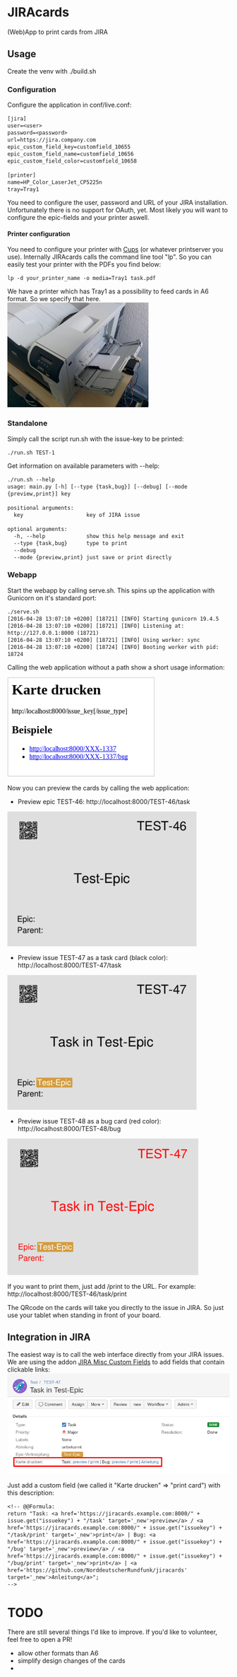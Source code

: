 # JIRAcards
(Web)App to print cards from JIRA

## Usage
Create the venv with ./build.sh
### Configuration
Configure the application in conf/live.conf:
```
[jira]
user=<user>
password=<password>
url=https://jira.company.com
epic_custom_field_key=customfield_10655
epic_custom_field_name=customfield_10656
epic_custom_field_color=customfield_10658

[printer]
name=HP_Color_LaserJet_CP5225n
tray=Tray1
```
You need to configure the user, password and URL of your JIRA installation. Unfortunately there is no support for OAuth, yet. Most likely you will want to configure the epic-fields and your printer aswell.
#### Printer configuration
You need to configure your printer with [Cups](https://www.cups.org/) (or whatever printserver you use). Internally JIRAcards calls the command line tool "lp". So you can easily test your printer with the PDFs you find below:
```
lp -d your_printer_name -o media=Tray1 task.pdf
```
We have a printer which has Tray1 as a possibility to feed cards in A6 format. So we specify that here.
[![printer](documentation/printer.jpg)](documentation/printer.jpg)
### Standalone
Simply call the script run.sh with the issue-key to be printed:
```
./run.sh TEST-1
```
Get information on available parameters with --help:
```
./run.sh --help         
usage: main.py [-h] [--type {task,bug}] [--debug] [--mode {preview,print}] key

positional arguments:
  key                    key of JIRA issue

optional arguments:
  -h, --help             show this help message and exit
  --type {task,bug}      type to print
  --debug
  --mode {preview,print} just save or print directly
```
### Webapp
Start the webapp by calling serve.sh. This spins up the application with Gunicorn on it's standard port:
```
./serve.sh
[2016-04-28 13:07:10 +0200] [18721] [INFO] Starting gunicorn 19.4.5
[2016-04-28 13:07:10 +0200] [18721] [INFO] Listening at: http://127.0.0.1:8000 (18721)
[2016-04-28 13:07:10 +0200] [18721] [INFO] Using worker: sync
[2016-04-28 13:07:10 +0200] [18724] [INFO] Booting worker with pid: 18724
```

Calling the web application without a path show a short usage information:

![web application usage](documentation/usage.png)

Now you can preview the cards by calling the web application:

* Preview epic TEST-46: http://localhost:8000/TEST-46/task

[![Example epic](documentation/test_epic.png)](documentation/test_epic.pdf)

* Preview issue TEST-47 as a task card (black color): http://localhost:8000/TEST-47/task

[![Example task](documentation/task_in_test_epic.png)](documentation/task_in_test_epic.pdf)

* Preview issue TEST-48 as a bug card (red color): http://localhost:8000/TEST-48/bug

[![Example bug](documentation/bug_in_test_epic.png)](documentation/bug_in_test_epic.pdf)

If you want to print them, just add /print to the URL. For example: http://localhost:8000/TEST-46/task/print

The QRcode on the cards will take you directly to the issue in JIRA. So just use your tablet when standing in front of your board.

## Integration in JIRA
The easiest way is to call the web interface directly from your JIRA issues. 
We are using the addon [JIRA Misc Custom Fields](https://marketplace.atlassian.com/plugins/com.innovalog.jmcf.jira-misc-custom-fields/server/overview) to add fields that contain clickable links: 
![custom fields](documentation/custom_fields.png)

Just add a custom field (we called it "Karte drucken" => "print card") with this description:
```
<!-- @@Formula:
return "Task: <a href='https://jiracards.example.com:8000/" + issue.get("issuekey") + "/task' target='_new'>preview</a> / <a href='https://jiracards.example.com:8000/" + issue.get("issuekey") + "/task/print' target='_new'>print</a> | Bug: <a href='https://jiracards.example.com:8000/" + issue.get("issuekey") + "/bug' target='_new'>preview</a> / <a href='https://jiracards.example.com:8000/" + issue.get("issuekey") + "/bug/print' target='_new'>print</a> | <a href='https://github.com/NorddeutscherRundfunk/jiracards' target='_new'>Anleitung</a>";
-->
```

# TODO
There are still several things I'd like to improve. If you'd like to volunteer, feel free to open a PR!

* allow other formats than A6
* simplify design changes of the cards
* 